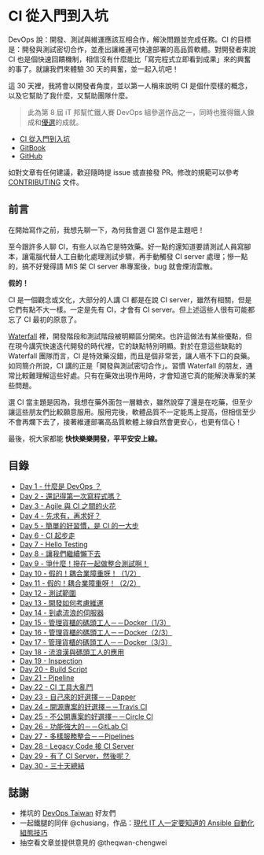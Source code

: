 # CI 從入門到入坑

DevOps 說：開發、測試與維運應該互相合作，解決問題並完成任務。CI 的目標是：開發與測試密切合作，並產出讓維運可快速部署的高品質軟體。對開發者來說 CI 也是個快速回饋機制，相信沒有什麼能比「寫完程式立即看到成果」來的興奮的事了。就讓我們來體驗 30 天的興奮，並一起入坑吧！

這 30 天裡，我將會以開發者角度，並以第一人稱來說明 CI 是個什麼樣的概念，以及它幫助了我什麼，又幫助團隊什麼。

> 此為第 8 屆 iT 邦幫忙鐵人賽 DevOps 組參選作品之一，同時也獲得鐵人鍊成和[優選](https://ithelp.ithome.com.tw/ironman/winner-list)的成就。

* [CI 從入門到入坑](http://ithelp.ithome.com.tw/users/20102562/ironman/987)
* [GitBook](https://www.gitbook.com/book/mileschou/intro-of-ci/details)
* [GitHub](https://github.com/MilesChou/book-intro-of-ci) 

如對文章有任何建議，歡迎隨時提 issue 或直接發 PR。修改的規範可以參考 [CONTRIBUTING](/CONTRIBUTING.md) 文件。

## 前言

在開始寫作之前，我想先聊一下，為何我會選 CI 當作是主題吧！

至今跟許多人聊 CI，有些人以為它是特效藥。好一點的還知道要請測試人員寫腳本，讓電腦代替人工自動化處理測試步驟，再手動觸發 CI server 處理；慘一點的，搞不好覺得請 MIS 架 CI server 串專案後，bug 就會煙消雲散。

**假的！**

CI 是一個觀念或文化，大部分的人講 CI 都是在說 CI server，雖然有相關，但是它們有點不大一樣。一定是先有 CI，才會有 CI server。但上述這些人很有可能都忘了 CI 最初的原意了。

[Waterfall][] 裡，開發階段和測試階段被明顯區分開來。也許這做法有某些優點，但在現今講究快速迭代開發的時代裡，它的缺點特別明顯。對於在意這些缺點的 Waterfall 團隊而言，CI 是特效藥沒錯，而且是個非常苦，讓人嚥不下口的良藥。如同簡介所說，CI 講的正是「開發與測試密切合作」。習慣 Waterfall 的朋友，通常比較難理解這些好處。只有在藥效出現作用時，才會知道它真的能解決專案的某些問題。

選 CI 當主題是因為，我想在藥外面包一層糖衣，雖然說穿了還是在吃藥，但至少讓這些朋友們比較願意服用。服用完後，軟體品質不一定能馬上提高，但相信至少不會再爛下去了，接著維運部署高品質軟體上線自然會更安心，也更有信心！

最後，祝大家都能 **快快樂樂開發，平平安安上線。**

## 目錄

* [Day 1 - 什麼是 DevOps ？](day01.md)
* [Day 2 - 還記得第一次寫程式嗎？](day02.md)
* [Day 3 - Agile 與 CI 之間的火花](day03.md)
* [Day 4 - 先求有，再求好？](day04.md)
* [Day 5 - 簡單的好習慣，是 CI 的一大步](day05.md)
* [Day 6 - CI 起步走](day06.md)
* [Day 7 - Hello Testing](day07.md)
* [Day 8 - 讓我們繼續懶下去](day08.md)
* [Day 9 - 爭什麼！摻在一起做整合測試啊！](day09.md)
* [Day 10 - 假的！耦合業障重呀！（1/2）](day10.md)
* [Day 11 - 假的！耦合業障重呀！（2/2）](day11.md)
* [Day 12 - 測試範圍](day12.md)
* [Day 13 - 開發如何考慮維運](day13.md)
* [Day 14 - 到處流浪的伺服器](day14.md)
* [Day 15 - 管理貨櫃的碼頭工人－－Docker（1/3）](day15.md)
* [Day 16 - 管理貨櫃的碼頭工人－－Docker（2/3）](day16.md)
* [Day 17 - 管理貨櫃的碼頭工人－－Docker（3/3）](day17.md)
* [Day 18 - 流浪漢與碼頭工人的應用](day18.md)
* [Day 19 - Inspection](day19.md)
* [Day 20 - Build Script](day20.md)
* [Day 21 - Pipeline](day21.md)
* [Day 22 - CI 工具大亂鬥](day22.md)
* [Day 23 - 自己來的好選擇－－Dapper](day23.md)
* [Day 24 - 開源專案的好選擇－－Travis CI](day24.md)
* [Day 25 - 不公開專案的好選擇－－Circle CI](day25.md)
* [Day 26 - 功能強大的－－GitLab CI](day26.md)
* [Day 27 - 多樣服務整合－－Pipelines](day27.md)
* [Day 28 - Legacy Code 接 CI Server](day28.md)
* [Day 29 - 有了 CI Server，然後呢？](day29.md)
* [Day 30 - 三十天總結](day30.md)

## 誌謝

* 推坑的 [DevOps Taiwan](https://www.facebook.com/groups/DevOpsTaiwan/) 好友們
* 一起鐵腿的同伴 @chusiang，作品：[現代 IT 人一定要知道的 Ansible 自動化組態技巧](https://github.com/chusiang/automate-with-ansible)
* 抽空看文章並提供意見的 @theqwan-chengwei

[Waterfall]: https://en.wikipedia.org/wiki/Waterfall_model
